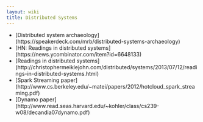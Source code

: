 ```yaml
---
layout: wiki
title: Distributed Systems
---
```


<ul>
<li>[Distributed system archaeology](https://speakerdeck.com/mrb/distributed-systems-archaeology)</li>
<li>[HN: Readings in distributed systems](https://news.ycombinator.com/item?id=6648133)</li>
<li>[Readings in distributed systems](http://christophermeiklejohn.com/distributed/systems/2013/07/12/readings-in-distributed-systems.html)</li>
<li>[Spark Streaming paper](http://www.cs.berkeley.edu/~matei/papers/2012/hotcloud_spark_streaming.pdf)</li>
<li>[Dynamo paper](http://www.read.seas.harvard.edu/~kohler/class/cs239-w08/decandia07dynamo.pdf)</li>
</ul>
